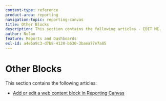 ```yaml
---
content-type: reference
product-area: reporting
navigation-topic: reporting-canvas
title: Other Blocks
description: This section contains the following articles - EDIT ME.
author: Nolan
feature: Reports and Dashboards
exl-id: a4e5a9c3-d7b8-4128-b636-3baea77e7a85
---
```

# Other Blocks

This section contains the following articles:

* [Add or edit a web content block in Reporting Canvas](../../../reports-and-dashboards/reporting-canvas/other-blocks/add-or-edt-web-content-block.md)
